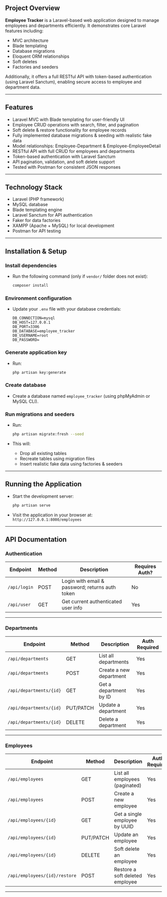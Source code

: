 
## Project Overview

**Employee Tracker** is a Laravel-based web application designed to manage employees and departments efficiently. It demonstrates core Laravel features including:

* MVC architecture
* Blade templating
* Database migrations
* Eloquent ORM relationships
* Soft deletes
* Factories and seeders

Additionally, it offers a full RESTful API with token-based authentication (using Laravel Sanctum), enabling secure access to employee and department data.

---

## Features

* Laravel MVC with Blade templating for user-friendly UI
* Employee CRUD operations with search, filter, and pagination
* Soft delete & restore functionality for employee records
* Fully implemented database migrations & seeding with realistic fake data
* Model relationships: Employee-Department & Employee-EmployeeDetail
* RESTful API with full CRUD for employees and departments
* Token-based authentication with Laravel Sanctum
* API pagination, validation, and soft delete support
* Tested with Postman for consistent JSON responses

---

## Technology Stack

* Laravel (PHP framework)
* MySQL database
* Blade templating engine
* Laravel Sanctum for API authentication
* Faker for data factories
* XAMPP (Apache + MySQL) for local development
* Postman for API testing

---

## Installation & Setup

### Install dependencies

* Run the following command (only if `vendor/` folder does not exist):

  ```bash
  composer install
  ```

### Environment configuration

* Update your `.env` file with your database credentials:

  ```env
  DB_CONNECTION=mysql
  DB_HOST=127.0.0.1
  DB_PORT=3306
  DB_DATABASE=employee_tracker
  DB_USERNAME=root
  DB_PASSWORD=
  ```

### Generate application key

* Run:

  ```bash
  php artisan key:generate
  ```

### Create database

* Create a database named `employee_tracker` (using phpMyAdmin or MySQL CLI).

### Run migrations and seeders

* Run:

  ```bash
  php artisan migrate:fresh --seed
  ```

* This will:

  * Drop all existing tables
  * Recreate tables using migration files
  * Insert realistic fake data using factories & seeders

---

## Running the Application

* Start the development server:

  ```bash
  php artisan serve
  ```

* Visit the application in your browser at:
  `http://127.0.0.1:8000/employees`

---

## API Documentation

### Authentication

| Endpoint     | Method | Description                                     | Requires Auth? |
| ------------ | ------ | ----------------------------------------------- | -------------- |
| `/api/login` | POST   | Login with email & password; returns auth token | No             |
| `/api/user`  | GET    | Get current authenticated user info             | Yes            |

---

### Departments

| Endpoint                | Method    | Description             | Auth Required |
| ----------------------- | --------- | ----------------------- | ------------- |
| `/api/departments`      | GET       | List all departments    | Yes           |
| `/api/departments`      | POST      | Create a new department | Yes           |
| `/api/departments/{id}` | GET       | Get a department by ID  | Yes           |
| `/api/departments/{id}` | PUT/PATCH | Update a department     | Yes           |
| `/api/departments/{id}` | DELETE    | Delete a department     | Yes           |

---

### Employees

| Endpoint                      | Method    | Description                     | Auth Required |
| ----------------------------- | --------- | ------------------------------- | ------------- |
| `/api/employees`              | GET       | List all employees (paginated)  | Yes           |
| `/api/employees`              | POST      | Create a new employee           | Yes           |
| `/api/employees/{id}`         | GET       | Get a single employee by UUID   | Yes           |
| `/api/employees/{id}`         | PUT/PATCH | Update an employee              | Yes           |
| `/api/employees/{id}`         | DELETE    | Soft delete an employee         | Yes           |
| `/api/employees/{id}/restore` | POST      | Restore a soft deleted employee | Yes           |

---

